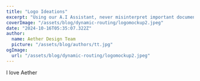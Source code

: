 ```yaml
---
title: "Logo Ideations"
excerpt: "Using our A.I Assistant, never misinterpret important documents ever again. We use A.I to breakdown and compartmentalize forms so you don't have to. "
coverImage: "/assets/blog/dynamic-routing/logomockup2.jpeg"
date: "2024-10-16T05:35:07.322Z"
author:
  name: Aether Design Team
  picture: "/assets/blog/authors/tt.jpg"
ogImage:
  url: "/assets/blog/dynamic-routing/logomockup2.jpeg"
---
```


I love Aether